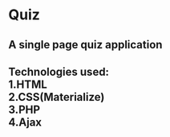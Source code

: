 # Quiz
A single page quiz application</br>
--------------------------------------
Technologies used:</br>
1.HTML</br>
2.CSS(Materialize)</br>
3.PHP</br>
4.Ajax</br>
---------------------------------------
